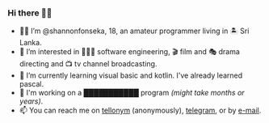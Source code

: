 ### Hi there 👋🏼
<!---
shannonfonseka/shannonfonseka is a ✨ special ✨ repository because its `README.md` (this file) appears on your GitHub profile.
You can click the Preview link to take a look at your changes.
--->
- 👦🏻 I’m @shannonfonseka, 18, an amateur programmer living in 🏝 Sri Lanka.
- 👀 I’m interested in 👨🏻‍💻 software engineering, 🎬 film and 🎭 drama directing and 📺 tv channel broadcasting.
- 🌱 I’m currently learning visual basic and kotlin. I've already learned pascal.
- 📂 I'm working on a ███████████ program _(might take months or years)_. 
- 📫 You can reach me on [tellonym](https://tellonym.me/shannonf0nseka) (anonymously), [telegram](https://t.me/shannonf0nseka), or by [e-mail](mailto:fonsekashannonshiwantha@gmail.com).
<!--- were you trying to see the program im making? well i'm not mentioning about it here --->
